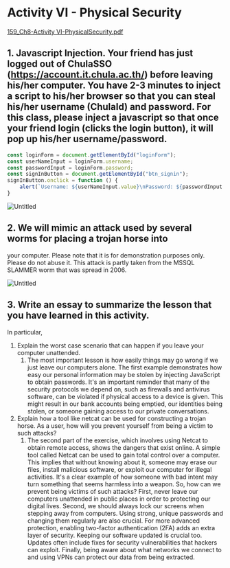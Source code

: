 # Activity VI - Physical Security

[159_Ch8-Activity VI-PhysicalSecurity.pdf](https://prod-files-secure.s3.us-west-2.amazonaws.com/fde18c21-f9ca-47f8-8475-ed54a740baaa/8e00f6c5-c5cf-4628-942e-1100284e20d2/159_Ch8-Activity_VI-PhysicalSecurity.pdf)

## 1. Javascript Injection. Your friend has just logged out of ChulaSSO (https://account.it.chula.ac.th/) before leaving his/her computer. You have 2-3 minutes to inject a script to his/her browser so that you can steal his/her username (ChulaId) and password. For this class, please inject a javascript so that once your friend login (clicks the login button), it will pop up his/her username/password.

```jsx
const loginForm = document.getElementById("loginForm");
const userNameInput = loginForm.username;
const passwordInput = loginForm.password;
const signInButton = document.getElementById("btn_signin");
signInButton.onclick = function () {
    alert(`Username: ${userNameInput.value}\nPassword: ${passwordInput.value}\n`)
}
```

![Untitled](https://prod-files-secure.s3.us-west-2.amazonaws.com/fde18c21-f9ca-47f8-8475-ed54a740baaa/6aa44490-c849-461d-8586-a154ac33a607/Untitled.png)

## 2. We will mimic an attack used by several worms for placing a trojan horse into
your computer. Please note that it is for demonstration purposes only. Please
do not abuse it.
This attack is partly taken from the MSSQL SLAMMER worm that was spread
in 2006.

![Untitled](https://prod-files-secure.s3.us-west-2.amazonaws.com/fde18c21-f9ca-47f8-8475-ed54a740baaa/154c99c7-3c8b-41d5-ae0c-ce3c1a018787/Untitled.png)

## 3. Write an essay to summarize the lesson that you have learned in this activity.
In particular,

1. Explain the worst case scenario that can happen if you leave your computer unattended.
    1. The most important lesson is how easily things may go wrong if we just leave our computers alone. The first example demonstrates how easy our personal information may be stolen by injecting JavaScript to obtain passwords. It's an important reminder that many of the security protocols we depend on, such as firewalls and antivirus software, can be violated if physical access to a device is given. This might result in our bank accounts being emptied, our identities being stolen, or someone gaining access to our private conversations.
2. Explain how a tool like netcat can be used for constructing a trojan horse. As a user, how will you prevent yourself from being a victim to such attacks?
    1. The second part of the exercise, which involves using Netcat to obtain remote access, shows the dangers that exist online. A simple tool called Netcat can be used to gain total control over a computer. This implies that without knowing about it, someone may erase our files, install malicious software, or exploit our computer for illegal activities. It's a clear example of how someone with bad intent may turn something that seems harmless into a weapon. So, how can we prevent being victims of such attacks? First, never leave our computers unattended in public places in order to protecting our digital lives. Second, we should always lock our screens when stepping away from computers. Using strong, unique passwords and changing them regularly are also crucial. For more advanced protection, enabling two-factor authentication (2FA) adds an extra layer of security. Keeping our software updated is crucial too. Updates often include fixes for security vulnerabilities that hackers can exploit. Finally, being aware about what networks we connect to and using VPNs can protect our data from being extracted.